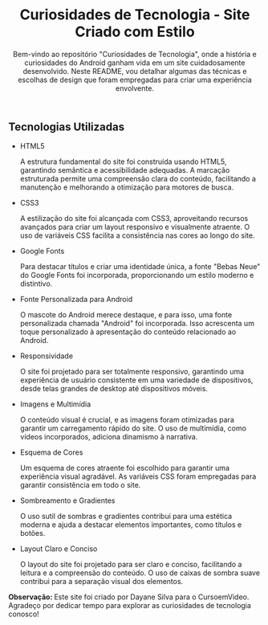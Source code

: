 
<html lang="pt-br">
<body>

  <header>
    <h1>Curiosidades de Tecnologia - Site Criado com Estilo</h1>
    <p>
      Bem-vindo ao repositório "Curiosidades de Tecnologia", onde a história e curiosidades do Android ganham vida em um site cuidadosamente desenvolvido. Neste README, vou detalhar algumas das técnicas e escolhas de design que foram empregadas para criar uma experiência envolvente.
    </p>
  </header>

  <section>
    <h1>Tecnologias Utilizadas</h1>
    <ul>
      <li>HTML5</li>
      <p>
        A estrutura fundamental do site foi construída usando HTML5, garantindo semântica e acessibilidade adequadas. A marcação estruturada permite uma compreensão clara do conteúdo, facilitando a manutenção e melhorando a otimização para motores de busca.
      </p>
      <li>CSS3</li>
      <p>
        A estilização do site foi alcançada com CSS3, aproveitando recursos avançados para criar um layout responsivo e visualmente atraente. O uso de variáveis CSS facilita a consistência nas cores ao longo do site.
      </p>
      <li>Google Fonts</li>
      <p>
        Para destacar títulos e criar uma identidade única, a fonte "Bebas Neue" do Google Fonts foi incorporada, proporcionando um estilo moderno e distintivo.
      </p>
      <li>Fonte Personalizada para Android</li>
      <p>
        O mascote do Android merece destaque, e para isso, uma fonte personalizada chamada "Android" foi incorporada. Isso acrescenta um toque personalizado à apresentação do conteúdo relacionado ao Android.
      </p>
      <li>Responsividade</li>
      <p>
        O site foi projetado para ser totalmente responsivo, garantindo uma experiência de usuário consistente em uma variedade de dispositivos, desde telas grandes de desktop até dispositivos móveis.
      </p>
      <li>Imagens e Multimídia</li>
      <p>
        O conteúdo visual é crucial, e as imagens foram otimizadas para garantir um carregamento rápido do site. O uso de multimídia, como vídeos incorporados, adiciona dinamismo à narrativa.
      </p>
      <li>Esquema de Cores</li>
      <p>
        Um esquema de cores atraente foi escolhido para garantir uma experiência visual agradável. As variáveis CSS foram empregadas para garantir consistência em todo o site.
      </p>
      <li>Sombreamento e Gradientes</li>
      <p>
        O uso sutil de sombras e gradientes contribui para uma estética moderna e ajuda a destacar elementos importantes, como títulos e botões.
      </p>
      <li>Layout Claro e Conciso</li>
      <p>
        O layout do site foi projetado para ser claro e conciso, facilitando a leitura e a compreensão do conteúdo. O uso de caixas de sombra suave contribui para a separação visual dos elementos.
      </p>
    </ul>
  </section>

  <footer>
    <p>
      <strong>Observação: </strong> Este site foi criado por Dayane Silva para o CursoemVideo. Agradeço por dedicar tempo para explorar as curiosidades de tecnologia conosco!
    </p>
  </footer>

</body>

</html>
